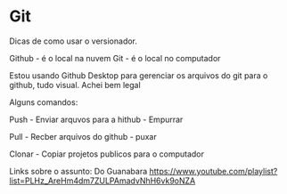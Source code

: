 # Git

Dicas de como usar o versionador.

Github - é o local na nuvem
Git - é o local no computador

Estou usando Github Desktop para gerenciar os arquivos do git para o github, tudo visual. Achei bem legal

Alguns comandos:

Push - Enviar arquvos para a hithub - Empurrar
 
Pull - Recber arquivos do github - puxar

Clonar - Copiar projetos publicos para o computador

Links sobre o assunto:
Do Guanabara
https://www.youtube.com/playlist?list=PLHz_AreHm4dm7ZULPAmadvNhH6vk9oNZA